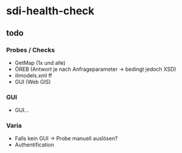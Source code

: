 # sdi-health-check

## todo
### Probes / Checks
- GetMap (1x und alle)
- ÖREB (Antwort je nach Anfrageparameter -> bedingt jedoch XSD)
- ilimodels.xml ff
- GUI (Web GIS)
### GUI
- GUI...
### Varia
- Falls kein GUI -> Probe manuell auslösen?
- Authentification


